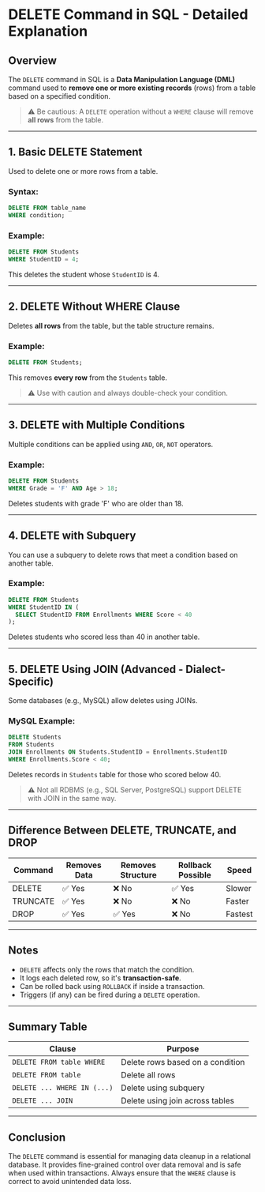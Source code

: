 # DELETE Command in SQL - Detailed Explanation

## Overview

The `DELETE` command in SQL is a **Data Manipulation Language (DML)** command used to **remove one or more existing records** (rows) from a table based on a specified condition.

> ⚠️ Be cautious: A `DELETE` operation without a `WHERE` clause will remove **all rows** from the table.

---

## 1. Basic DELETE Statement

Used to delete one or more rows from a table.

### Syntax:

```sql
DELETE FROM table_name
WHERE condition;
```

### Example:

```sql
DELETE FROM Students
WHERE StudentID = 4;
```

This deletes the student whose `StudentID` is 4.

---

## 2. DELETE Without WHERE Clause

Deletes **all rows** from the table, but the table structure remains.

### Example:

```sql
DELETE FROM Students;
```

This removes **every row** from the `Students` table.

> ⚠️ Use with caution and always double-check your condition.

---

## 3. DELETE with Multiple Conditions

Multiple conditions can be applied using `AND`, `OR`, `NOT` operators.

### Example:

```sql
DELETE FROM Students
WHERE Grade = 'F' AND Age > 18;
```

Deletes students with grade 'F' who are older than 18.

---

## 4. DELETE with Subquery

You can use a subquery to delete rows that meet a condition based on another table.

### Example:

```sql
DELETE FROM Students
WHERE StudentID IN (
  SELECT StudentID FROM Enrollments WHERE Score < 40
);
```

Deletes students who scored less than 40 in another table.

---

## 5. DELETE Using JOIN (Advanced - Dialect-Specific)

Some databases (e.g., MySQL) allow deletes using JOINs.

### MySQL Example:

```sql
DELETE Students
FROM Students
JOIN Enrollments ON Students.StudentID = Enrollments.StudentID
WHERE Enrollments.Score < 40;
```

Deletes records in `Students` table for those who scored below 40.

> ⚠️ Not all RDBMS (e.g., SQL Server, PostgreSQL) support DELETE with JOIN in the same way.

---

## Difference Between DELETE, TRUNCATE, and DROP

| Command  | Removes Data | Removes Structure | Rollback Possible | Speed   |
| -------- | ------------ | ----------------- | ----------------- | ------- |
| DELETE   | ✅ Yes       | ❌ No             | ✅ Yes            | Slower  |
| TRUNCATE | ✅ Yes       | ❌ No             | ❌ No             | Faster  |
| DROP     | ✅ Yes       | ✅ Yes            | ❌ No             | Fastest |

---

## Notes

- `DELETE` affects only the rows that match the condition.
- It logs each deleted row, so it's **transaction-safe**.
- Can be rolled back using `ROLLBACK` if inside a transaction.
- Triggers (if any) can be fired during a `DELETE` operation.

---

## Summary Table

| Clause                      | Purpose                          |
| --------------------------- | -------------------------------- |
| `DELETE FROM table WHERE`   | Delete rows based on a condition |
| `DELETE FROM table`         | Delete all rows                  |
| `DELETE ... WHERE IN (...)` | Delete using subquery            |
| `DELETE ... JOIN`           | Delete using join across tables  |

---

## Conclusion

The `DELETE` command is essential for managing data cleanup in a relational database. It provides fine-grained control over data removal and is safe when used within transactions. Always ensure that the `WHERE` clause is correct to avoid unintended data loss.
